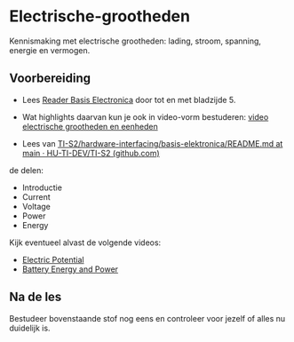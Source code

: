 # Electrische-grootheden

Kennismaking met electrische grootheden: lading, stroom, spanning, energie en vermogen.

## Voorbereiding

- Lees [Reader Basis Electronica](https://github.com/HU-TI-DEV/TI-S2/blob/main/hardware-interfacing/pdfs/reader-basis-electronica.pdf) door tot en met bladzijde 5.

- Wat highlights daarvan kun je ook in video-vorm bestuderen: [video electrische grootheden en eenheden](https://www.youtube.com/watch?v=bYL4OfpEA-U)

- Lees van
[TI-S2/hardware-interfacing/basis-elektronica/README.md at main · HU-TI-DEV/TI-S2 (github.com)](https://github.com/HU-TI-DEV/TI-S2/blob/main/hardware-interfacing/basis-elektronica/README.md#basis-elektronica)

de delen:

- Introductie
- Current
- Voltage
- Power
- Energy

Kijk eventueel alvast de volgende videos:

- [Electric Potential](https://www.youtube.com/watch?v=-Rb9guSEeVE&list=PLkyBCj4JhHt9dIWsO7GaTU149BkIFbo5y&index=3)
- [Battery Energy and Power](https://www.youtube.com/watch?v=u4FpbaMW5sk&list=PLkyBCj4JhHt9dIWsO7GaTU149BkIFbo5y&index=4)

## Na de les

Bestudeer bovenstaande stof nog eens en controleer voor jezelf of alles nu duidelijk is.
